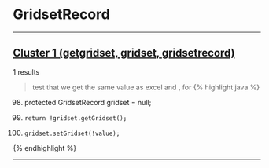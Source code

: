 # GridsetRecord

***

## [Cluster 1 (getgridset, gridset, gridsetrecord)](./1)
1 results
> test that we get the same value as excel and , for 
{% highlight java %}
98. protected GridsetRecord              gridset           =     null;
1763.     return !gridset.getGridset();
1773.     gridset.setGridset(!value);
{% endhighlight %}

***

